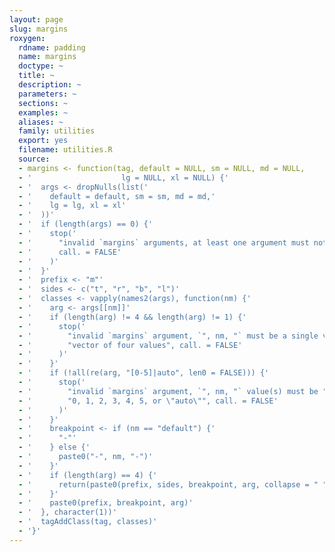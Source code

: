 ```yaml
---
layout: page
slug: margins
roxygen:
  rdname: padding
  name: margins
  doctype: ~
  title: ~
  description: ~
  parameters: ~
  sections: ~
  examples: ~
  aliases: ~
  family: utilities
  export: yes
  filename: utilities.R
  source:
  - margins <- function(tag, default = NULL, sm = NULL, md = NULL,
  - '                    lg = NULL, xl = NULL) {'
  - '  args <- dropNulls(list('
  - '    default = default, sm = sm, md = md,'
  - '    lg = lg, xl = xl'
  - '  ))'
  - '  if (length(args) == 0) {'
  - '    stop('
  - '      "invalid `margins` arguments, at least one argument must not be NULL",'
  - '      call. = FALSE'
  - '    )'
  - '  }'
  - '  prefix <- "m"'
  - '  sides <- c("t", "r", "b", "l")'
  - '  classes <- vapply(names2(args), function(nm) {'
  - '    arg <- args[[nm]]'
  - '    if (length(arg) != 4 && length(arg) != 1) {'
  - '      stop('
  - '        "invalid `margins` argument, `", nm, "` must be a single value or a ",'
  - '        "vector of four values", call. = FALSE'
  - '      )'
  - '    }'
  - '    if (!all(re(arg, "[0-5]|auto", len0 = FALSE))) {'
  - '      stop('
  - '        "invalid `margins` argument, `", nm, "` value(s) must be ",'
  - '        "0, 1, 2, 3, 4, 5, or \"auto\"", call. = FALSE'
  - '      )'
  - '    }'
  - '    breakpoint <- if (nm == "default") {'
  - '      "-"'
  - '    } else {'
  - '      paste0("-", nm, "-")'
  - '    }'
  - '    if (length(arg) == 4) {'
  - '      return(paste0(prefix, sides, breakpoint, arg, collapse = " "))'
  - '    }'
  - '    paste0(prefix, breakpoint, arg)'
  - '  }, character(1))'
  - '  tagAddClass(tag, classes)'
  - '}'
---
```

